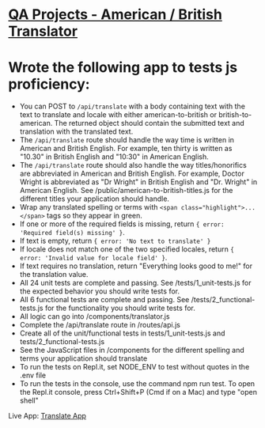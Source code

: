 # [QA Projects - American / British Translator](#)
# Wrote the following app to tests js proficiency:

- You can POST to `/api/translate` with a body containing text with the text to translate and locale with either american-to-british or british-to-american. The returned object should contain the submitted text and translation with the translated text.
- The `/api/translate` route should handle the way time is written in American and British English. For example, ten thirty is written as "10.30" in British English and "10:30" in American English.
- The `/api/translate` route should also handle the way titles/honorifics are abbreviated in American and British English. For example, Doctor Wright is abbreviated as "Dr Wright" in British English and "Dr. Wright" in American English. See /public/american-to-british-titles.js for the different titles your application should handle.
- Wrap any translated spelling or terms with `<span class="highlight">...</span>` tags so they appear in green.
- If one or more of the required fields is missing, return `{ error: 'Required field(s) missing' }`.
- If text is empty, return `{ error: 'No text to translate' }`
- If locale does not match one of the two specified locales, return `{ error: 'Invalid value for locale field' }`.
- If text requires no translation, return "Everything looks good to me!" for the translation value.
- All 24 unit tests are complete and passing. See /tests/1_unit-tests.js for the expected behavior you should write tests for.
- All 6 functional tests are complete and passing. See /tests/2_functional-tests.js for the functionality you should write tests for.
- All logic can go into /components/translator.js
- Complete the /api/translate route in /routes/api.js
- Create all of the unit/functional tests in tests/1_unit-tests.js and tests/2_functional-tests.js
- See the JavaScript files in /components for the different spelling and terms your application should translate
- To run the tests on Repl.it, set NODE_ENV to test without quotes in the .env file
- To run the tests in the console, use the command npm run test. To open the Repl.it console, press Ctrl+Shift+P (Cmd if on a Mac) and type "open shell"

Live App: [Translate App](https://translateapp101.herokuapp.com/)
